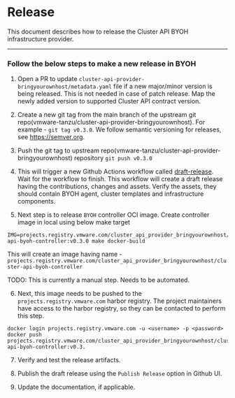 # Release
This document describes how to release the Cluster API BYOH infrastructure provider.

---
### Follow the below steps to make a new release in BYOH
1. Open a PR to update `cluster-api-provider-bringyourownhost/metadata.yaml` file if a new major/minor version is being released. This is not needed in case of patch release. Map the newly added version to supported Cluster API contract version.

2. Create a new git tag from the main branch of the upstream git repo(vmware-tanzu/cluster-api-provider-bringyourownhost). For example - `git tag v0.3.0`. We follow semantic versioning for releases, see https://semver.org.

3. Push the git tag to upstream repo(vmware-tanzu/cluster-api-provider-bringyourownhost) repository
`git push v0.3.0`

4. This will trigger a new Github Actions workflow called [draft-release](https://github.com/vmware-tanzu/cluster-api-provider-bringyourownhost/actions/workflows/draft-release.yaml). Wait for the workflow to finish. This workflow will create a draft release having the contributions, changes and assets. Verify the assets, they should contain BYOH agent, cluster templates and infrastructure components.

5. Next step is to release `BYOH` controller OCI image.  Create controller image in local using below make target
```shell
IMG=projects.registry.vmware.com/cluster_api_provider_bringyourownhost/cluster-api-byoh-controller:v0.3.0 make docker-build
```
   This will create an image having name - `projects.registry.vmware.com/cluster_api_provider_bringyourownhost/cluster-api-byoh-controller`
   
   TODO: This is currently a manual step. Needs to be automated.

6. Next, this image needs to be pushed to the `projects.registry.vmware.com` harbor registry. The project maintainers have access to the harbor registry, so they can be contacted to perform this step.
   
```shell
docker login projects.registry.vmware.com -u <username> -p <password>
docker push projects.registry.vmware.com/cluster_api_provider_bringyourownhost/cluster-api-byoh-controller:v0.3.
```

7. Verify and test the release artifacts. 

8. Publish the draft release using the `Publish Release` option in Github UI. 

9. Update the documentation, if applicable.

